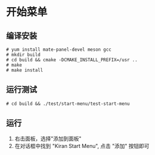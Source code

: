 # 开始菜单

## 编译安装
```
# yum install mate-panel-devel meson gcc
# mkdir build
# cd build && cmake -DCMAKE_INSTALL_PREFIX=/usr ..
# make
# make install
```

## 运行测试
```
# cd build && ./test/start-menu/test-start-menu
```

## 运行

1. 右击面板，选择"添加到面板"
2. 在对话框中找到 "Kiran Start Menu", 点击 "添加" 按钮即可
